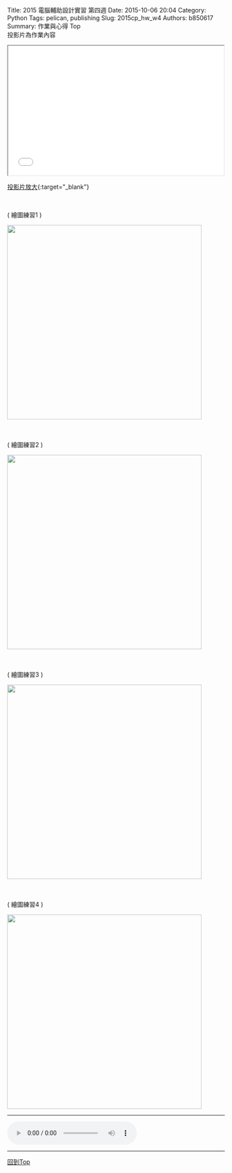 Title: 2015 電腦輔助設計實習 第四週
Date: 2015-10-06 20:04
Category: Python
Tags: pelican, publishing
Slug: 2015cp_hw_w4
Authors: b850617
Summary: 作業與心得
<a name="Top">Top</a>
<br>
投影片為作業內容

<iframe src="simplest2.html" width="500" height="300"></iframe>

[投影片放大](simplest2.html){:target="_blank"}

<br>
<p>( 繪圖練習1 )</p>
<img src="https://copy.com/EH2DIsAmdDUteTqJ"width="450"height="450">
<br>
<br>
<br>
<p>( 繪圖練習2 )</p>
<img src="https://copy.com/Q1IU0u6bBigb3XQG"width="450"height="450">
<br>
<br>
<br>
<p>( 繪圖練習3 )</p>
<img src="https://copy.com/HadsQlWBS0KVreej"width="450"height="450">
<br>
<br>
<br>
<p>( 繪圖練習4 )</p>
<img src="https://copy.com/9yaHBDA26vGtQUmn"width="450"height="450">
<br>
<hr>
<html>
<head>
<title>kevin kern - Through the Arbor</title>
</head>
<body>
    <audio controls autoplay>
        <source src="https://copy.com/rIjzBVdsJXu2H82u">
    </audio>
</body>
</html>
<hr>
<a href="#Top">回到Top</a>

